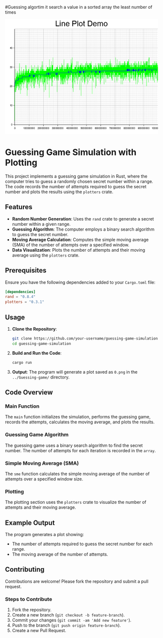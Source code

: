 #Guessing algortim
it search a value in a sorted array the least number of times 

![0.png](https://github.com/mak8427/Guessing-game/blob/master/0.png?raw=true)


# Guessing Game Simulation with Plotting

This project implements a guessing game simulation in Rust, where the computer tries to guess a randomly chosen secret number within a range. The code records the number of attempts required to guess the secret number and plots the results using the `plotters` crate.

## Features

- **Random Number Generation**: Uses the `rand` crate to generate a secret number within a given range.
- **Guessing Algorithm**: The computer employs a binary search algorithm to guess the secret number.
- **Moving Average Calculation**: Computes the simple moving average (SMA) of the number of attempts over a specified window.
- **Data Visualization**: Plots the number of attempts and their moving average using the `plotters` crate.

## Prerequisites

Ensure you have the following dependencies added to your `Cargo.toml` file:

```toml
[dependencies]
rand = "0.8.4"
plotters = "0.3.1"
```

## Usage

1. **Clone the Repository**:
    ```sh
    git clone https://github.com/your-username/guessing-game-simulation.git
    cd guessing-game-simulation
    ```

2. **Build and Run the Code**:
    ```sh
    cargo run
    ```

3. **Output**: The program will generate a plot saved as `0.png` in the `../Guessing-game/` directory.

## Code Overview

### Main Function

The `main` function initializes the simulation, performs the guessing game, records the attempts, calculates the moving average, and plots the results.

### Guessing Game Algorithm

The guessing game uses a binary search algorithm to find the secret number. The number of attempts for each iteration is recorded in the `array`.

### Simple Moving Average (SMA)

The `sme` function calculates the simple moving average of the number of attempts over a specified window size.

### Plotting

The plotting section uses the `plotters` crate to visualize the number of attempts and their moving average.

## Example Output

The program generates a plot showing:
- The number of attempts required to guess the secret number for each range.
- The moving average of the number of attempts.



## Contributing

Contributions are welcome! Please fork the repository and submit a pull request.

### Steps to Contribute

1. Fork the repository.
2. Create a new branch (`git checkout -b feature-branch`).
3. Commit your changes (`git commit -am 'Add new feature'`).
4. Push to the branch (`git push origin feature-branch`).
5. Create a new Pull Request.
